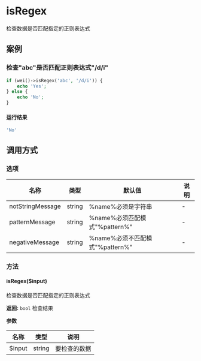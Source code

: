 isRegex
=======

检查数据是否匹配指定的正则表达式

案例
----

### 检查"abc"是否匹配正则表达式"/d/i"
```php
if (wei()->isRegex('abc', '/d/i')) {
    echo 'Yes';
} else {
    echo 'No';
}
```

#### 运行结果
```php
'No'
```

调用方式
--------

### 选项

| 名称                | 类型    | 默认值                                 | 说明              |
|---------------------|---------|----------------------------------------|-------------------|
| notStringMessage    | string  | %name%必须是字符串                     | -                 |
| patternMessage      | string  | %name%必须匹配模式"%pattern%"          | -                 |
| negativeMessage     | string  | %name%必须不匹配模式"%pattern%"        | -                 |

### 方法

#### isRegex($input)
检查数据是否匹配指定的正则表达式

**返回:** `bool` 检查结果

**参数**

名称   | 类型   | 说明
-------|--------|------
$input | string | 要检查的数据
